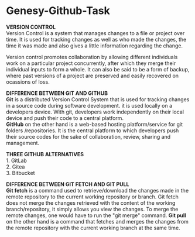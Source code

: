 # Genesy-Github-Task

**VERSION CONTROL**<br> 
Version Control is a system that manages changes to a file or project over time. It is used for tracking changes as well as who made the changes, the time it was made and also gives a little information regarding the change. 

Version control promotes collaboration by allowing different individuals work on a particular project concurrently, after which they merge their individual inputs to form a whole. It can also be said to be a form of backup, where past versions of a project are preserved and easily recovered on ocassions of loss.

**DIFFERENCE BETWEEN GIT AND GITHUB**<br>
**Git** is a distributed Version Control System that is used for tracking changes in a source code during software development. it is used locally on a developers device. With git, developers work independently on their local device and push their code to a central platform.<br>
**GitHub** on the other hand is a web-based hosting platform/service for git folders /repositories. It is the central platform to which developers push their source codes for the sake of collaboration, review, sharing and management. 

**THREE GITHUB ALTERNATIVES**<br>1. GitLab<br>
2. Gitea<br>
3. Bitbucket<br>

**DIFFERENCE BETWEEN GIT FETCH AND GIT PULL**<br>
**Git fetch** is a command used to retrieve/download the changes made in the remote repository to the current working repository or branch. Git fetch does not merge the changes retrieved with the content of the working branch/repository, it simply allows you view the changes. To merge the remote changes, one would have to run the "git merge" command.
**Git pull** on the other hand is a command that fetches and merges the changes from the remote repository with the current working branch at the same time. 


